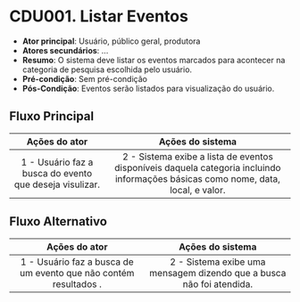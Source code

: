 ﻿# CDU001. Listar Eventos

- **Ator principal**: Usuário, público geral, produtora
- **Atores secundários**: ...	 
- **Resumo**: O sistema deve listar os eventos marcados para acontecer na categoria de pesquisa escolhida pelo usuário. 
- **Pré-condição**: Sem pré-condição
- **Pós-Condição**: Eventos serão listados para visualização do usuário.

## Fluxo Principal
| Ações do ator | Ações do sistema |
| :-----------------: | :-----------------: | 
| 1 - Usuário faz a busca do evento que deseja visulizar. | 2 -  Sistema exibe a lista de eventos disponíveis daquela categoria incluindo informações básicas como nome, data, local, e valor.

## Fluxo Alternativo
| Ações do ator | Ações do sistema |
| :-----------------: | :-----------------: | 
| 1 - Usuário faz a busca de um evento que não contém resultados . | 2 -  Sistema exibe uma mensagem dizendo que a busca não foi atendida.
